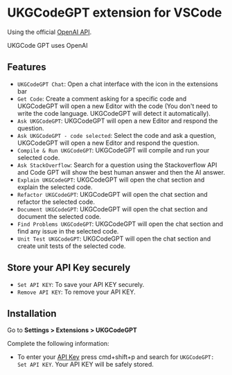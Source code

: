 # UKGCodeGPT extension for VSCode

Using the official [OpenAI API](https://openai.com/api/).

UKGCode GPT uses OpenAI

## Features
- `UKGCodeGPT Chat`: Open a chat interface with the icon in the extensions bar
- `Get Code`: Create a comment asking for a specific code and UKGCodeGPT will open a new Editor with the code (You don't need to write the code language. UKGCodeGPT will detect it automatically).
- `Ask UKGCodeGPT`: UKGCodeGPT will open a new Editor and respond the question.
- `Ask UKGCodeGPT - code selected`: Select the code and ask a question, UKGCodeGPT will open a new Editor and respond the question.
- `Compile & Run UKGCodeGPT`: UKGCodeGPT will compile and run your selected code.
- `Ask StackOverflow`: Search for a question using the Stackoverflow API and Code GPT will show the best human answer and then the AI ​​answer.
- `Explain UKGCodeGPT`: UKGCodeGPT will open the chat section and explain the selected code.
- `Refactor UKGCodeGPT`: UKGCodeGPT will open the chat section and refactor the selected code.
- `Document UKGCodeGPT`: UKGCodeGPT will open the chat section and document the selected code.
- `Find Problems UKGCodeGPT`: UKGCodeGPT will open the chat section and find any issue in the selected code.
- `Unit Test UKGCodeGPT`: UKGCodeGPT will open the chat section and create unit tests of the selected code.

## Store your API Key securely
- `Set API KEY`: To save your API KEY securely.
- `Remove API KEY`: To remove your API KEY.

## Installation

Go to **Settings > Extensions > UKGCodeGPT**

Complete the following information:

- To enter your [API Key](https://platform.openai.com/account/api-keys) press cmd+shift+p and search for `UKGCodeGPT: Set API KEY`. Your API KEY will be safely stored. 




